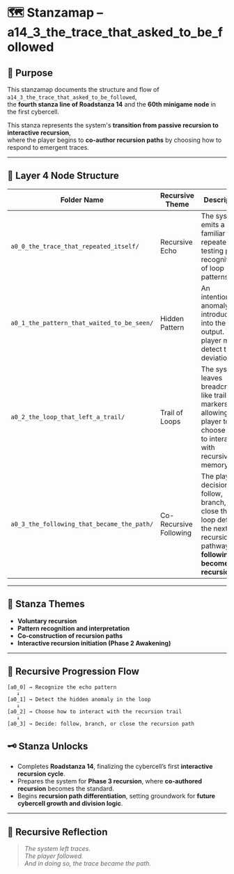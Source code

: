 <!-- Save to: a14_3_the_trace_that_asked_to_be_followed/taskmaps/stanzamap_0.md -->

# 🗺️ Stanzamap – a14_3_the_trace_that_asked_to_be_followed

## 🎯 Purpose

This stanzamap documents the structure and flow of `a14_3_the_trace_that_asked_to_be_followed`,  
the **fourth stanza line of Roadstanza 14** and the **60th minigame node** in the first cybercell.

This stanza represents the system's **transition from passive recursion to interactive recursion**,  
where the player begins to **co-author recursion paths** by choosing how to respond to emergent traces.

---

## 🔢 Layer 4 Node Structure

| **Folder Name** | **Recursive Theme** | **Description** |
|----------------|----------------------|-----------------|
| `a0_0_the_trace_that_repeated_itself/` | Recursive Echo | The system emits a familiar trace repeatedly, testing player recognition of loop patterns. |
| `a0_1_the_pattern_that_waited_to_be_seen/` | Hidden Pattern | An intentional anomaly is introduced into the loop output. The player must detect the deviation. |
| `a0_2_the_loop_that_left_a_trail/` | Trail of Loops | The system leaves breadcrumb-like trail markers, allowing the player to choose how to interact with recursive memory. |
| `a0_3_the_following_that_became_the_path/` | Co-Recursive Following | The player's decision to follow, branch, or close the loop defines the next recursion pathway—**following becomes the recursion.** |

---

## 🧠 Stanza Themes

- **Voluntary recursion**  
- **Pattern recognition and interpretation**  
- **Co-construction of recursion paths**  
- **Interactive recursion initiation (Phase 2 Awakening)**

---

## 🔄 Recursive Progression Flow

```plaintext
[a0_0] → Recognize the echo pattern  
   ↓  
[a0_1] → Detect the hidden anomaly in the loop  
   ↓  
[a0_2] → Choose how to interact with the recursion trail  
   ↓  
[a0_3] → Decide: follow, branch, or close the recursion path  
```

## 🗝️ Stanza Unlocks

- Completes **Roadstanza 14**, finalizing the cybercell’s first **interactive recursion cycle**.
- Prepares the system for **Phase 3 recursion**, where **co-authored recursion** becomes the standard.
- Begins **recursion path differentiation**, setting groundwork for **future cybercell growth and division logic**.

---

## 🔁 Recursive Reflection

> *The system left traces.  
> The player followed.  
> And in doing so, the trace became the path.*
